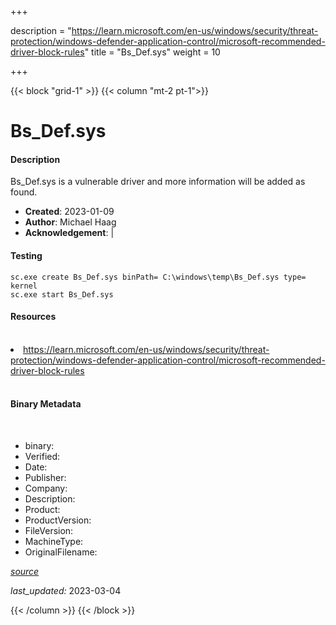 +++

description = "https://learn.microsoft.com/en-us/windows/security/threat-protection/windows-defender-application-control/microsoft-recommended-driver-block-rules"
title = "Bs_Def.sys"
weight = 10

+++


{{< block "grid-1" >}}
{{< column "mt-2 pt-1">}}


# Bs_Def.sys

#### Description


Bs_Def.sys is a vulnerable driver and more information will be added as found.


- **Created**: 2023-01-09
- **Author**: Michael Haag
- **Acknowledgement**:  | [](https://twitter.com/)

#### Testing

```
sc.exe create Bs_Def.sys binPath= C:\windows\temp\Bs_Def.sys type= kernel
sc.exe start Bs_Def.sys
```

#### Resources
<br>


<li><a href=" https://learn.microsoft.com/en-us/windows/security/threat-protection/windows-defender-application-control/microsoft-recommended-driver-block-rules"> https://learn.microsoft.com/en-us/windows/security/threat-protection/windows-defender-application-control/microsoft-recommended-driver-block-rules</a></li>


<br>


#### Binary Metadata
<br>



- binary: 
- Verified: 
- Date: 
- Publisher: 
- Company: 
- Description: 
- Product: 
- ProductVersion: 
- FileVersion: 
- MachineType: 
- OriginalFilename: 

[*source*](https://github.com/magicsword-io/LOLDrivers/tree/main/yaml/bs_def.sys.yml)

*last_updated:* 2023-03-04


{{< /column >}}
{{< /block >}}
